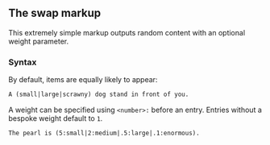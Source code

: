 ## The swap markup ##

This extremely simple markup outputs random content with an optional weight parameter.

### Syntax ###

By default, items are equally likely to appear:

```html
A (small|large|scrawny) dog stand in front of you.
```

A weight can be specified using `<number>:` before an entry. Entries without a bespoke weight default to `1`.

```html
The pearl is (5:small|2:medium|.5:large|.1:enormous).
```